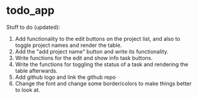 # todo_app

Stuff to do (updated):

1. Add functionality to the edit buttons on the project list, and also to toggle project names and render the table.
2. Add the "add project name" button and write its functionality.
3. Write functions for the edit and show info task buttons.
4. Write the functions for toggling the status of a task and rendering the table afterwards.
5. Add github logo and link the github repo
6. Change the font and change some border/colors to make things better to look at.